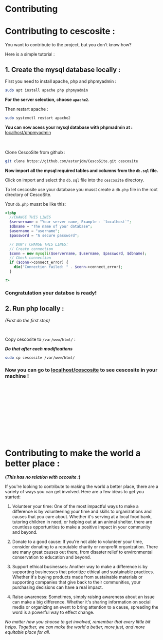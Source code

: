 # Contributing

# Contributing to cescosite :
You want to contribute to the project, but you don't know how? 

Here is a simple tutorial :
## 1. Create the mysql database locally :

First you need to install apache, php and phpmyadmin :
```bash
sudo apt install apache php phpmyadmin
```
**For the server selection, choose `apache2`.**

Then restart apache : 
```bash
sudo systemctl restart apache2
```
**You can now acess your mysql database with phpmadmin at :** [localhost/phpmyadmin](http://localhost/phpmyadmin)

<br></br>
Clone CescoSite from github :
```bash
git clone https://github.com/asterjdm/CescoSite.git cescosite
```
**Now import all the mysql required tables and columns from the `db.sql` file.**

Click on import and select the `db.sql` file into the `cescosite` directory.

To let cescosite use your database you musst create a `db.php` file in the root directory of CescoSite. 

Your `db.php` musst be like this:
```php
<?php
  //CHANGE THIS LINES
  $servername = "Your server name, Example : `localhost`";
  $dbname = "The name of your database";
  $username = "username";
  $password = "A secure password";

  // DON'T CHANGE THIS LINES:    
  // Create connection
  $conn = new mysqli($servername, $username, $password, $dbname);
  // Check connection
  if ($conn->connect_error) {
    die("Connection failed: " . $conn->connect_error);
  }

?>
```
### **Congratulation your databse is ready!**

## 2. Run php locally :
_(First do the first step)_

<br>

Copy cescosite to `/var/www/html/` :

**_Do that after each modifications_**
```bash
sudo cp cescosite /var/www/html/
```
### **Now you can go to [localhost/cescosite](http://localhost/cescosite) to see cescosite in your machine !**

<br><br><br><br><br><br><br><br><br><br>

# Contributing to make the world a better place : 

**(_This has no relation with cecosite :_)**

If you're looking to contribute to making the world a better place, there are a variety of ways you can get involved. Here are a few ideas to get you started:

1. Volunteer your time: One of the most impactful ways to make a difference is by volunteering your time and skills to organizations and causes that you care about. Whether it's serving at a local food bank, tutoring children in need, or helping out at an animal shelter, there are countless opportunities to make a positive impact in your community and beyond.

2. Donate to a good cause: If you're not able to volunteer your time, consider donating to a reputable charity or nonprofit organization. There are many great causes out there, from disaster relief to environmental conservation to education and beyond.

3. Support ethical businesses: Another way to make a difference is by supporting businesses that prioritize ethical and sustainable practices. Whether it's buying products made from sustainable materials or supporting companies that give back to their communities, your purchasing decisions can have a real impact.

4. Raise awareness: Sometimes, simply raising awareness about an issue can make a big difference. Whether it's sharing information on social media or organizing an event to bring attention to a cause, spreading the word is a powerful way to effect change.

_No matter how you choose to get involved, remember that every little bit helps. Together, we can make the world a better, more just, and more equitable place for all._
